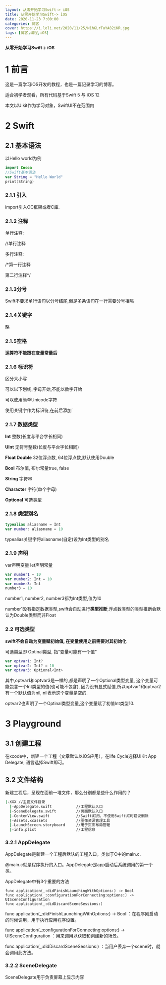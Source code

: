 ```yaml
---
layout: 从零开始学习Swift-> iOS
title: 从零开始学习Swift-> iOS
date: 2020-11-23 7:00:00
categories: 博客
cover: https://i.loli.net/2020/11/25/N1hGLrTuYA82iKR.jpg
tags: [博客,编程,iOS]
---
```


**从零开始学习Swift-> iOS**
<!-- more -->

<!-- toc -->

# 1 前言

这是一篇学习iOS开发的教程，也是一篇记录学习的博客。

适合初学者观看，所有代码基于Swift 5 与 iOS 12

本文以UIkit作为学习对象，SwiftUI不在范围内

# 2 Swift

## 2.1 基本语法

以Hello world为例

```swift
import Cocoa
//Swift基本语法
var String = "Hello World"
print(String)
```

### 2.1.1 引入

import引入OC框架或者C库.



### 2.1.2 注释

单行注释:

//单行注释

多行注释:

/*第一行注释

第二行注释*/



### 2.1.3分号

Swift不要求单行语句以分号结尾,但是多条语句在一行需要分号相隔



### 2.1.4关键字

略


### 2.1.5空格

**运算符不能跟在变量常量后**



### 2.1.6 标识符

区分大小写

可以以下划线_字母开始,不能以数字开始

可以使用简单Unicode字符

使用关键字作为标识符,在前后添加`



### 2.1.7 数据类型 

**Int** 整数(长度与平台字长相同)

**UInt** 无符号整数(长度与平台字长相同)

**Float Double** 32位浮点数, 64位浮点数,默认使用Double

**Bool** 布尔值, 布尔常量true, false

**String** 字符串

**Character** 字符(单个字母)

**Optional** 可选类型



### 2.1.8 类型别名

```swift
typealias aliasname = Int
var number: aliasname = 10
```

typealias关键字将aliasname(自定)设为Int类型的别名



### 2.1.9 声明

var声明变量 let声明常量

```swift
var number1 = 10
var number2: Int = 10
var number3: Int
number3 = 10

```

number1, number2, number3都为Int类型,值为10

number1没有指定数据类型,swift会自动进行**类型推断**,浮点数类型的类型推断会默认为Double类型而非Float



### 2.2 可选类型

**swift不会自动为变量赋初始值, 在变量使用之前需要对其初始化**

可选类型即 Optinal类型, 指"变量可能有一个值"

```swift
var optvar1: Int?
var optvar2: Int? = 10
var optvar3: Optional<Int>
```

其中,optvar1和optvar3是一样的,都是声明了一个Optional类型变量, 这个变量可能包含一个Int类型的值(也可能不包含), 因为没有显式赋值,所以optvar1和optvar2有一个默认值为nil, nil表示这个变量是空的.

optvar2也声明了一个Optinal类型变量,这个变量赋了初值Int类型10.



# 3 Playground

## 3.1 创建工程

在xcode中，新建一个工程（文章默认以iOS应用），在life Cycle选择UIKit App Delegate, 语言选择Swift即可。

## 3.2 文件结构

新建工程后，呈现在面前一堆文件，那么分别都是些什么作用的？

```bash
|-XXX //主要文件目录
  |-AppDelegate.swift           //工程默认入口
  |-SceneDelegate.swift         //页面默认入口
  |-ContenView.swift            //SwiftUI用，不使用SwiftUI时建议删除
  |-Assets.xcassets             //图像资源管理工具
  |-LaunchScreen.storyboard     //用于页面布局管理
  |-info.plist                  //工程信息
```

### 3.2.1 AppDelegate

AppDelegate是新建一个工程后默认的工程入口，类似于C中的main.c.

@main.c就是程序执行的入口。AppDelegate是app启动后系统调用的第一个类。

AppDelegate中有3个重要的方法

```swi
func application(_:didFinishLaunchingWithOptions:) -> Bool
func application(_:configurationForConnecting:options:) -> UISceneConfiguration
func application(_:didDiscardSceneSessions:)
```

func application(_:didFinishLaunchingWithOptions:) -> Bool ：在程序刚启动的时候调用，用于执行应用程序设置。

func application(_:configurationForConnecting:options:) -> UISceneConfiguration ：用来调用以获取和创建新的场景。

func application(_:didDiscardSceneSessions:) ：当用户丢弃一个scene时，就会调用此方法。

### 3.2.2 SceneDelegate

SceneDelegate用于负责屏幕上显示内容